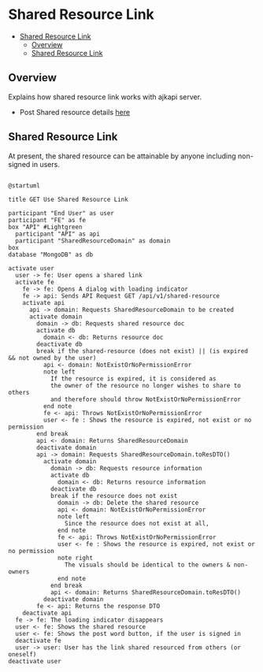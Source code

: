 # Shared Resource Link

<!-- TOC -->

- [Shared Resource Link](#shared-resource-link)
  - [Overview](#overview)
  - [Shared Resource Link](#shared-resource-link-1)

<!-- /TOC -->

## Overview
Explains how shared resource link works with ajkapi server.

- Post Shared resource details [here](./on-click-share-resource.md)

## Shared Resource Link
At present, the shared resource can be attainable by anyone including non-signed in users.

```plantuml

@startuml

title GET Use Shared Resource Link

participant "End User" as user
participant "FE" as fe
box "API" #Lightgreen
  participant "API" as api
  participant "SharedResourceDomain" as domain
box
database "MongoDB" as db

activate user
  user -> fe: User opens a shared link
  activate fe
    fe -> fe: Opens A dialog with loading indicator
    fe -> api: Sends API Request GET /api/v1/shared-resource
    activate api
      api -> domain: Requests SharedResourceDomain to be created
      activate domain
        domain -> db: Requests shared resource doc
        activate db
          domain <- db: Returns resource doc
        deactivate db
        break if the shared-resource (does not exist) || (is expired && not owned by the user)
          api <- domain: NotExistOrNoPermissionError
          note left
            If the resource is expired, it is considered as
            the owner of the resource no longer wishes to share to others
            and therefore should throw NotExistOrNoPermissionError
          end note
          fe <- api: Throws NotExistOrNoPermissionError
          user <- fe : Shows the resource is expired, not exist or no permission
        end break
        api <- domain: Returns SharedResourceDomain
        deactivate domain
        api -> domain: Requests SharedResourceDomain.toResDTO()
          activate domain
            domain -> db: Requests resource information
            activate db
              domain <- db: Returns resource information
            deactivate db
            break if the resource does not exist
              domain -> db: Delete the shared resource
              api <- domain: NotExistOrNoPermissionError
              note left
                Since the resource does not exist at all,
              end note
              fe <- api: Throws NotExistOrNoPermissionError
              user <- fe : Shows the resource is expired, not exist or no permission
              note right
                The visuals should be identical to the owners & non-owners
              end note
            end break
            api <- domain: Returns SharedResourceDomain.toResDTO()
          deactivate domain
        fe <- api: Returns the response DTO
    deactivate api
  fe -> fe: The loading indicator disappears
  user <- fe: Shows the shared resource
  user <- fe: Shows the post word button, if the user is signed in
  deactivate fe
  user -> user: User has the link shared resourced from others (or oneself)
deactivate user


```
